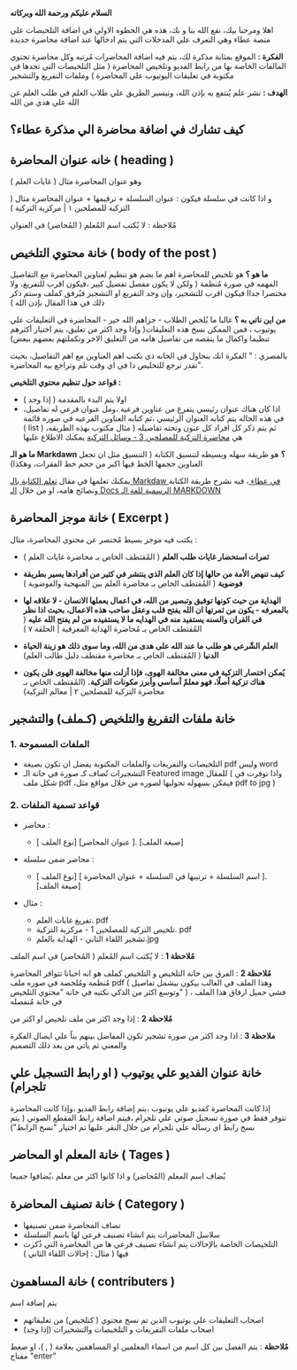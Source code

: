 **السلام عليكم ورحمة الله وبركاته**

اهلا ومرحبا بيك، نفع الله بنا و بك، هذه هي الخطوه الاولي في اضافة التلخيصات علي منصة عطاء وهي التعرف علي المدخلات التي يتم ادخالها عند اضافة محاضرة جديدة 

**الفكرة :** الموقع بمثابة مذكرة لك، يتم فيه اضافة المحاضرات مُرتبه وكل محاضرة تحتوي المالفات الخاصة بها من رابط الفديو وتلخيص المحاضرة ( مثل التلخيصات التي تجدها في مكتوبة في تعليقات اليوتيوب علي المحاضرة ) وملفات التفريغ والتشجير 

**الهدف :** نشر علم يُنتفع به بإذن الله، وتيسير الطريق علي طلاب العلم في طلب العلم عن الله علي هدي من الله

## كيف تشارك في اضافة محاضرة الي مذكرة عطاء؟ 

## خانه عنوان المحاضرة ( heading ) 
 وهو عنوان المحاضرة 
مثال ( غايات العلم ) 

  و اذا كانت في سلسلة فيكون : 
 عنوان السلسلة  + ترقيمها + عنوان المحاضرة 
 مثال ( التزكية للمصلحين ١ | مركزية التزكية ) 
 
 مُلاخظة : لا يُكتب اسم المُعلم ( المُحاضر) في العنوان 


## خانة محتوي التلخيص ( body of the post ) 
**ما هو ؟**
هو تلخيص للمحاضرة اهم ما يضم هو تنطيم لعناوين المحاضرة مع التفاصيل المهمه في صورة مُنظمة ( ولكن لا يكون مفصل تفصيل كبير ،فيكون اقرب للتفريغ، ولا مختصرا جداا فيكون اقرب للتشجير، وإن وجد التفريغ او التشجير فيُرفق كملف وستم ذكر ذلك في هذا المقال بإذن الله )  

**من اين ناتي به ؟**
غالبا ما يُلخص الطلاب - جزاهم الله خير - المحاضرة في التعليقات علي يوتيوب ، فمن الممكن نسخ هذه التعليقات( وإذا وجد اكثر من تعليق، يتم اختيار أكثرهم تنظيما واكمال ما ينقصه من تفاصيل هامه من التعليق الاخر وتكملتهم بعضهم ببعض) 

بالمصري :  " الفكرة انك بنحاول في الخانه دي نكتب اهم العناوين مع اهم التفاصيل، بحيث تقدر ترجع للتخليص دا في اي وقت  تلم وتراجع بيه المحاضرة". 

**قواعد حول تنظيم محتوي التلخيص :**
- اولا يتم البدء بالمقدمة ( إذا وجد ) 
- اذا كان هناك عنوان رئيسي يتفرع من عناوين فرعية ،ومل عنوان فرعي له تفاصيل، في هذه الحاله يتم كتابه العنوان الرئيسي ،ثم كتابه العناوين الفرعيه في صوره قائمة ( list ) ،ثم يتم ذكر كل افراد كل عنون وتحته تفاصيله ( مثال مكتوب بهذه الطريقه هي [محاضرة التزكية للمصلحين 3 - وسائل التزكية](http://el3ata.com/lecture/%d8%a7%d9%84%d8%aa%d8%b2%d9%83%d9%8a%d8%a9-%d9%84%d9%84%d9%85%d8%b5%d9%84%d8%ad%d9%8a%d9%86-%d9%a3-%d9%88%d8%b3%d8%a7%d8%a6%d9%84-%d8%a7%d9%84%d8%aa%d8%b2%d9%83%d9%8a%d8%a9/) يمكنك الاطلاع عليها 


**ما هو الـ Markdawn  ؟**
هو طريقة سهله وبسيطه لتنسيق الكتابة ( التنسيق مثل ان تجعل العناوين حجمها الخط فيها اكبر من حجم خط الفقرات، وهكذا) 

يمكنك تعلمها في مقال 
[تعلم الكتابة بالـ Markdaw في عطاء ](.....) ، فيه نشرح طريقة الكتابة ونصائح هامه، 
 او من خلال
[ الـ Docs الرسمية للغة الـ MARKDOWN](https://www.markdownguide.org/basic-syntax/) 

## خانة موجز المحاضرة ( Excerpt ) 
يكتب فيه موجز بسيط مُختصر عن محتوي المحاضرة، مثال :

- **ثمرات استحضار غايات طلب العلم** ( المُقتطف الخاص بـ محاضرة غايات العلم ) 

- **كيف تنهض الأمة من حالها إذا كان العلم الذي ينتشر في كثير من أفرادها يسير بطريقة فوضوية**  ( المُقتطف الخاص بـ محاضرة العلم بين المنهجية والفوضوية ) 

- **الهداية من حيث كونها توفيق وتبصير من الله، في اعمال يعملها الانسان - لا علاقه لها بالمعرفه - يكون من ثمرتها ان الله يفتح قلب وعقل صاحب هذه الاعمال، بحيث اذا نظر في القران والسنه يستفيد منه في الهدايه ما لا يستفيده من لم يفتح الله عليه** ( المُقتطف الخاص بـ مُحاضرة الهداية المعرفية | الحلقة ٧ ) 

- **العلم الشّرعي هو طلب ما عند الله على هدى من الله، وما سوى ذلك هو زينة الحياة الدنيا** ( المُقتطف الخاص بـ محاضرة مقتطف دليل طالب العلم) 

- **يُمكن اختصار التزكية في معنى مخالفة الهوى، فإذا أزلت منها مخالفة الهوى فلن يكون هناك تزكية أصلًا، فهو معلمٌ أساسي وأبرز مكونات التزكية.** (المُقتطف الخاص بـ محاضرة  التزكية للمصلحين ٢ | معالم التزكية) 

## خانة ملفات التفريغ والتلخيص (كـملف) والتشجير 

### 1. الملفات المسموحة 
- التلخيصات والتفريغات والملفات المكتوبة يفضل ان تكون بصيغة pdf وليس word
- التشجيرات تُضاف كـ صورة في خانة الـ Featured image للمقال ( واذا توفرت في شكل ملف pdf ،فيمكن بسهوله تحوليها لصوره من خلال مواقع مثل pdf to jpg ) 

### 2. قواعد تسمية الملفات 
- محاضر :
   - [ نوع الملف] [عنوان المحاضر ]. [صيغة الملف]

- محاضر ضمن سلسلة :
   - [ نوع الملف] [ اسم السلسلة +  ترتيبها في السلسله + عنوان المحاضرة ]. [صيغة الملف] 

- مثال :
  - تفريغ غايات العلم. pdf
  - تلخيص التزكية للمصلحين 1 - مركزية التزكية. pdf
  - تشجير اللقاء الثاني - الهداية بالعلم.jpg
 
 **مُلاحظة 1**  : لا يُكتب اسم المُعلم ( المُحاضر) في اسم الملف 
 
 **مُلاحظة 2** : الفرق بين خانة التلخيص و التلخيص كملف هو انه احيانا تتوافر المحاضرة مُنظمة ومُلخصة في صوره ملف pdf  ( وهذا الملف في الغالب بيكون بيشمل تفاصيل وتوسع اكثر من الذكي نكتبه في خانة "محتوي التلخيص" ) ، فشي جميل ارفاق هذا الملف في خانة مُنفصله

 **مُلاحظة 2** : إذا وجد اكثر من ملف تلخيص او اكثر من 

**ملاحظة 3** : اذا وجد اكثر من صورة تشجير تكون المفاضل بينهم بناً علي ايصال الفكرة والمعني ثم ياتي من بعد ذلك التصميم 

## خانة عنوان الفديو علي يوتيوب ( او رابط التسجيل علي تلجرام) 
إذا كانت المحاضرة كفديو علي يوتيوب ،يتم إضافة رابط الفديو 
،وإذا كانت المحاضرة تتوفر فقط في صورة تسجيل صوتي علي تلجرام ،فيتم اضافة رابط المقطع الصوتي ( يتم نسخ رابط اي رساله علي تلجرام من خلال النقر عليها ثم اختيار "نسخ الرابط") 


## خانة المعلم او المحاضر ( Tages ) 
يُضاف اسم المعلم (المُحاضر) و اذا كانوا اكثر من معلم ،يُضافوا جميعا   

## خانة تصنيف المحاضرة ( Category )
- تضاف المحاضرة ضمن تصنيفها
- سلاسل المحاضرات يتم انشاء تصنيف فرعي لها باسم السلسلة
- التلخيصات الخاصة بالإحالات يتم انشاء تصنيف فرعي ها من المحاضرة التي ذُكرت فيها ( مثال : إحالات اللقاء الثاني ) 

## خانة المساهمون ( contributers ) 
 يتم إضافة اسم  
 - اصحاب التعليقات علي يوتيوب الذين تم نسخ محتوي ( كتلخيص) من تعليقاتهم 
 - اصحاب ملفات التفريغات و التلخيصات والتشجيرات (إذا وجد) 
 
 **مُلاحظة**  : يتم الفصل بين كل اسم من اسماء المعلمين او المساهمين بعلامة ( , )، او ضغط مفتاح "enter" 
